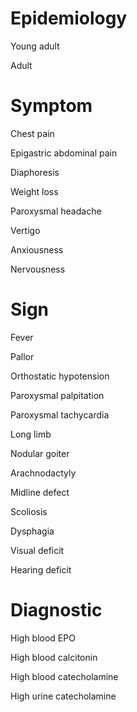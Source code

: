 
# Epidemiology

Young adult

Adult

# Symptom

Chest pain

Epigastric abdominal pain

Diaphoresis

Weight loss

Paroxysmal headache

Vertigo

Anxiousness

Nervousness

# Sign

Fever

Pallor

Orthostatic hypotension

Paroxysmal palpitation

Paroxysmal tachycardia

Long limb

Nodular goiter

Arachnodactyly

Midline defect

Scoliosis

Dysphagia

Visual deficit

Hearing deficit

# Diagnostic

High blood EPO

High blood calcitonin

High blood catecholamine

High urine catecholamine
